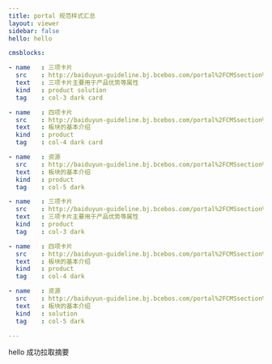 ```yaml
---
title: portal 规范样式汇总
layout: viewer
sidebar: false
hello: hello

cmsblocks:

- name   : 三项卡片
  src    : http://baiduyun-guideline.bj.bcebos.com/portal%2FCMSsection%2Fcol-3-card
  text   : 三项卡片主要用于产品优势等属性
  kind   : product solution
  tag    : col-3 dark card

- name   : 四项卡片
  src    : http://baiduyun-guideline.bj.bcebos.com/portal%2FCMSsection%2Fcol-3-card
  text   : 板块的基本介绍
  kind   : product
  tag    : col-4 dark card

- name   : 资源
  src    : http://baiduyun-guideline.bj.bcebos.com/portal%2FCMSsection%2Fcol-3-card
  text   : 板块的基本介绍
  kind   : product
  tag    : col-5 dark

- name   : 三项卡片
  src    : http://baiduyun-guideline.bj.bcebos.com/portal%2FCMSsection%2Fcol-3-card
  text   : 三项卡片主要用于产品优势等属性
  kind   : product
  tag    : col-3 dark

- name   : 四项卡片
  src    : http://baiduyun-guideline.bj.bcebos.com/portal%2FCMSsection%2Fcol-3-card
  text   : 板块的基本介绍
  kind   : product
  tag    : col-4 dark

- name   : 资源
  src    : http://baiduyun-guideline.bj.bcebos.com/portal%2FCMSsection%2Fcol-3-card
  text   : 板块的基本介绍
  kind   : solution
  tag    : col-5 dark

---
```


hello 成功拉取摘要
<!-- more -->
